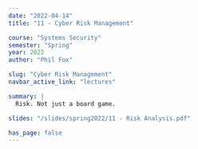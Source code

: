 ```yaml
---
date: "2022-04-14"
title: "11 - Cyber Risk Management"

course: "Systems Security"
semester: "Spring"
year: 2022
author: "Phil Fox"

slug: "Cyber Risk Management"
navbar_active_link: "lectures"

summary: |
  Risk. Not just a board game.

slides: "/slides/spring2022/11 - Risk Analysis.pdf"

has_page: false
---
```

